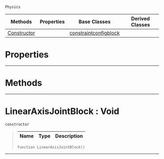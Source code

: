  `Physics`

|Methods|Properties|Base Classes|Derived Classes|
|---|---|---|---|
|[ Constructor](https://github.com/zeroengineteam/ZeroDocs/code_reference/class_reference/linearaxisjointblock.markdown#linearaxisjointblock-voi)| |[constraintconfigblock](https://github.com/zeroengineteam/ZeroDocs/code_reference/class_reference/constraintconfigblock.markdown)| |


 #  Properties


---  
 #  Methods


---  
 #  LinearAxisJointBlock : Void

 `constructor`

> 
> |Name|Type|Description|
> |---|---|---|
> ``` lang=cpp, name=Zilch
> function LinearAxisJointBlock()
> ``` 


---  
 

 